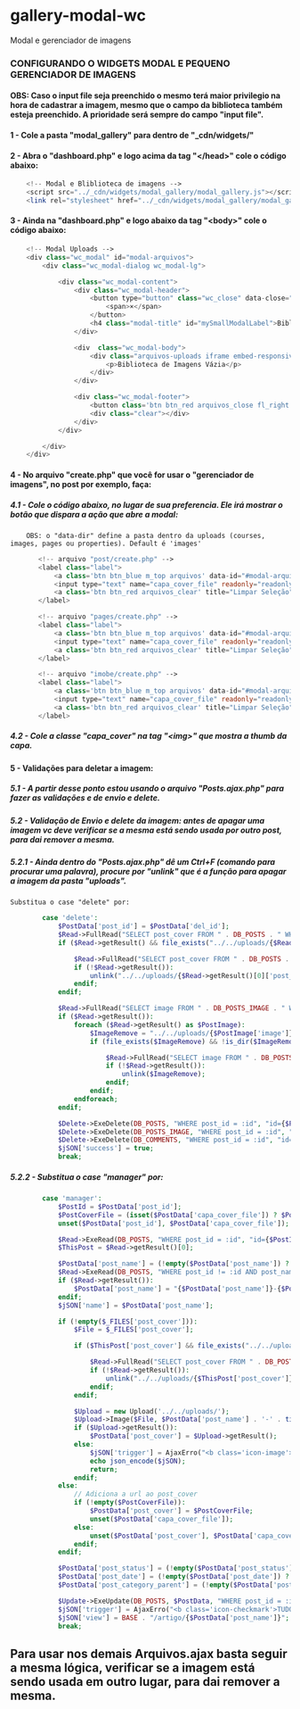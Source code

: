# gallery-modal-wc
Modal e gerenciador de imagens 


### CONFIGURANDO O WIDGETS MODAL E PEQUENO GERENCIADOR DE IMAGENS

#### OBS: Caso o input file seja preenchido o mesmo terá maior privilegio na hora de cadastrar a imagem, mesmo que o campo da biblioteca também esteja preenchido. A prioridade será sempre do campo "input file".


#### 1 - Cole a pasta "modal_gallery" para dentro de "_cdn/widgets/"

#### 2 - Abra o "dashboard.php" e logo acima da tag "\</head>" cole o código abaixo:
```php
    <!-- Modal e Bliblioteca de imagens -->
    <script src="../_cdn/widgets/modal_gallery/modal_gallery.js"></script>
    <link rel="stylesheet" href="../_cdn/widgets/modal_gallery/modal_gallery.css"/>
```

#### 3 - Ainda na "dashboard.php" e logo abaixo da tag "\<body>" cole o código abaixo:
```php
    <!-- Modal Uploads -->
    <div class="wc_modal" id="modal-arquivos">
        <div class="wc_modal-dialog wc_modal-lg">

            <div class="wc_modal-content">
                <div class="wc_modal-header">
                    <button type="button" class="wc_close" data-close="wc_modal">
                        <span>×</span>
                    </button>
                    <h4 class="modal-title" id="mySmallModalLabel">Biblioteca de Imagens</h4>
                </div>

                <div  class="wc_modal-body">
                    <div class="arquivos-uploads iframe embed-responsive">
                        <p>Biblioteca de Imagens Vázia</p>
                    </div>
                </div>

                <div class="wc_modal-footer">
                    <button class='btn btn_red arquivos_close fl_right' data-close="wc_modal">Fechar</button>
                    <div class="clear"></div>
                </div>
            </div>

        </div>
    </div>
```

#### 4 - No arquivo "create.php" que você for usar o "gerenciador de imagens", no post por exemplo, faça:

##### 4.1 - Cole o código abaixo, no lugar de sua preferencia. Ele irá mostrar o botão que dispara a ação que abre a modal:
        
        OBS: o "data-dir" define a pasta dentro da uploads (courses, images, pages ou properties). Default é 'images'
 ```php       
        <!-- arquivo "post/create.php" -->
        <label class="label">
            <a class='btn btn_blue m_top arquivos' data-id="#modal-arquivos" data-dir="images" style="margin-left: 0;">Biblioteca de Imagens</a>
            <input type="text" name="capa_cover_file" readonly="readonly" class="input-upload" />
            <a class='btn btn_red arquivos_clear' title="Limpar Seleção">x</a>
        </label>

        <!-- arquivo "pages/create.php" -->
        <label class="label">
            <a class='btn btn_blue m_top arquivos' data-id="#modal-arquivos" data-dir="pages" style="margin-left: 0;">Biblioteca de Imagens</a>
            <input type="text" name="capa_cover_file" readonly="readonly" class="input-upload" />
            <a class='btn btn_red arquivos_clear' title="Limpar Seleção">x</a>
        </label>

        <!-- arquivo "imobe/create.php" -->
        <label class="label">
            <a class='btn btn_blue m_top arquivos' data-id="#modal-arquivos" data-dir="properties" style="margin-left: 0;">Biblioteca de Imagens</a>
            <input type="text" name="capa_cover_file" readonly="readonly" class="input-upload" />
            <a class='btn btn_red arquivos_clear' title="Limpar Seleção">x</a>
        </label>
```
##### 4.2 - Cole a classe "capa_cover" na tag "\<img>" que mostra a thumb da capa.


#### 5 - Validações para deletar a imagem:

##### 5.1 - A partir desse ponto estou usando o arquivo "Posts.ajax.php" para fazer as validações e de envio e delete.
    
##### 5.2 - Validação de Envio e delete da imagem: antes de apagar uma imagem vc deve verificar se a mesma está sendo usada por outro post, para dai remover a mesma. 
##### 5.2.1 - Ainda dentro do "Posts.ajax.php" dê um Ctrl+F (comando para procurar uma palavra), procure por "unlink" que é a função para apagar a imagem da pasta "uploads". 
    Substitua o case "delete" por:
```php
        case 'delete':
            $PostData['post_id'] = $PostData['del_id'];
            $Read->FullRead("SELECT post_cover FROM " . DB_POSTS . " WHERE post_id = :ps", "ps={$PostData['post_id']}");
            if ($Read->getResult() && file_exists("../../uploads/{$Read->getResult()[0]['post_cover']}") && !is_dir("../../uploads/{$Read->getResult()[0]['post_cover']}")):

                $Read->FullRead("SELECT post_cover FROM " . DB_POSTS . " WHERE post_id != :ps AND post_cover = :pc", "ps={$PostData['post_id']}&pc={$Read->getResult()[0]['post_cover']}");
                if (!$Read->getResult()):
                    unlink("../../uploads/{$Read->getResult()[0]['post_cover']}");
                endif;
            endif;

            $Read->FullRead("SELECT image FROM " . DB_POSTS_IMAGE . " WHERE post_id = :ps", "ps={$PostData['post_id']}");
            if ($Read->getResult()):
                foreach ($Read->getResult() as $PostImage):
                    $ImageRemove = "../../uploads/{$PostImage['image']}";
                    if (file_exists($ImageRemove) && !is_dir($ImageRemove)):

                        $Read->FullRead("SELECT image FROM " . DB_POSTS . " WHERE post_id != :ps AND post_cover = :pc", "ps={$PostData['post_id']}&pc={$PostImage['image']}"); // Verificação se a imagem está sendo usada por outro post
                        if (!$Read->getResult()):
                            unlink($ImageRemove);
                        endif;
                    endif;
                endforeach;
            endif;

            $Delete->ExeDelete(DB_POSTS, "WHERE post_id = :id", "id={$PostData['post_id']}");
            $Delete->ExeDelete(DB_POSTS_IMAGE, "WHERE post_id = :id", "id={$PostData['post_id']}");
            $Delete->ExeDelete(DB_COMMENTS, "WHERE post_id = :id", "id={$PostData['post_id']}");
            $jSON['success'] = true;
            break;
```

##### 5.2.2 - Substitua o case "manager" por:
```php
        case 'manager':
            $PostId = $PostData['post_id'];
            $PostCoverFile = (isset($PostData['capa_cover_file']) ? $PostData['capa_cover_file'] : null );
            unset($PostData['post_id'], $PostData['capa_cover_file']);

            $Read->ExeRead(DB_POSTS, "WHERE post_id = :id", "id={$PostId}");
            $ThisPost = $Read->getResult()[0];

            $PostData['post_name'] = (!empty($PostData['post_name']) ? Check::Name($PostData['post_name']) : Check::Name($PostData['post_title']));
            $Read->ExeRead(DB_POSTS, "WHERE post_id != :id AND post_name = :name", "id={$PostId}&name={$PostData['post_name']}");
            if ($Read->getResult()):
                $PostData['post_name'] = "{$PostData['post_name']}-{$PostId}";
            endif;
            $jSON['name'] = $PostData['post_name'];

            if (!empty($_FILES['post_cover'])):
                $File = $_FILES['post_cover'];

                if ($ThisPost['post_cover'] && file_exists("../../uploads/{$ThisPost['post_cover']}") && !is_dir("../../uploads/{$ThisPost['post_cover']}")):

                    $Read->FullRead("SELECT post_cover FROM " . DB_POSTS . " WHERE post_id != :ps AND post_cover = :pc", "ps={$PostId}&pc={$ThisPost['post_cover']}");
                    if (!$Read->getResult()):
                        unlink("../../uploads/{$ThisPost['post_cover']}");
                    endif;
                endif;

                $Upload = new Upload('../../uploads/');
                $Upload->Image($File, $PostData['post_name'] . '-' . time(), IMAGE_W);
                if ($Upload->getResult()):
                    $PostData['post_cover'] = $Upload->getResult();
                else:
                    $jSON['trigger'] = AjaxErro("<b class='icon-image'>ERRO AO ENVIAR CAPA:</b> Olá {$_SESSION['userLogin']['user_name']}, selecione uma imagem JPG ou PNG para enviar como capa!", E_USER_WARNING);
                    echo json_encode($jSON);
                    return;
                endif;
            else:
                // Adiciona a url ao post_cover
                if (!empty($PostCoverFile)):
                    $PostData['post_cover'] = $PostCoverFile;
                    unset($PostData['capa_cover_file']);
                else:
                    unset($PostData['post_cover'], $PostData['capa_cover_file']);
                endif;
            endif;

            $PostData['post_status'] = (!empty($PostData['post_status']) ? '1' : '0');
            $PostData['post_date'] = (!empty($PostData['post_date']) ? Check::Data($PostData['post_date']) : date('Y-m-d H:i:s'));
            $PostData['post_category_parent'] = (!empty($PostData['post_category_parent']) ? implode(',', $PostData['post_category_parent']) : null);

            $Update->ExeUpdate(DB_POSTS, $PostData, "WHERE post_id = :id", "id={$PostId}");
            $jSON['trigger'] = AjaxErro("<b class='icon-checkmark'>TUDO CERTO: </b> O post <b>{$PostData['post_title']}</b> foi atualizado com sucesso!");
            $jSON['view'] = BASE . "/artigo/{$PostData['post_name']}";
            break;
```


## Para usar nos demais Arquivos.ajax basta seguir a mesma lógica, verificar se a imagem está sendo usada em outro lugar, para dai remover a mesma.
